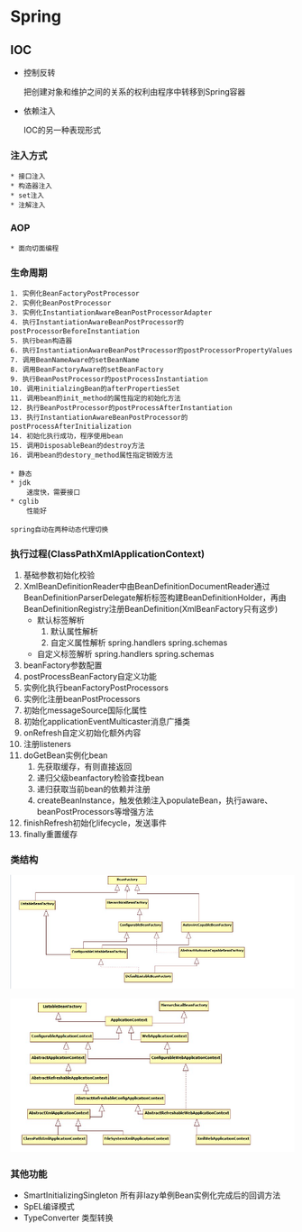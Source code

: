 # Spring

## IOC

* 控制反转

    把创建对象和维护之间的关系的权利由程序中转移到Spring容器
        
* 依赖注入
    
    IOC的另一种表现形式
    
### 注入方式

    * 接口注入
    * 构造器注入
    * set注入
    * 注解注入
   
### AOP
    * 面向切面编程
    
    
### 生命周期
    1. 实例化BeanFactoryPostProcessor
    2. 实例化BeanPostProcessor
    3. 实例化InstantiationAwareBeanPostProcessorAdapter
    4. 执行InstantiationAwareBeanPostProcessor的postProcessorBeforeInstantiation
    5. 执行bean构造器
    6. 执行InstantiationAwareBeanPostProcessor的postProcessorPropertyValues
    7. 调用BeanNameAware的setBeanName
    8. 调用BeanFactoryAware的setBeanFactory
    9. 执行BeanPostProcessor的postProcessInstantiation
    10. 调用initialzingBean的afterPropertiesSet
    11. 调用bean的init_method的属性指定的初始化方法
    12. 执行BeanPostProcessor的postProcessAfterInstantiation
    13. 执行InstantiationAwareBeanPostProcessor的postProcessAfterInitialization
    14. 初始化执行成功，程序使用bean
    15. 调用DisposableBean的destroy方法
    16. 调用bean的destory_method属性指定销毁方法

    * 静态
    * jdk
        速度快，需要接口
    * cglib
        性能好
    
    spring自动在两种动态代理切换
    
### 执行过程(ClassPathXmlApplicationContext)
1. 基础参数初始化校验
2. XmlBeanDefinitionReader中由BeanDefinitionDocumentReader通过BeanDefinitionParserDelegate解析标签构建BeanDefinitionHolder，再由BeanDefinitionRegistry注册BeanDefinition(XmlBeanFactory只有这步)
    * 默认标签解析
        1. 默认属性解析
        2. 自定义属性解析 
            spring.handlers spring.schemas
    * 自定义标签解析 
        spring.handlers spring.schemas
3. beanFactory参数配置
4. postProcessBeanFactory自定义功能
5. 实例化执行beanFactoryPostProcessors
6. 实例化注册beanPostProcessors
7. 初始化messageSource国际化属性
8. 初始化applicationEventMulticaster消息广播类
9. onRefresh自定义初始化额外内容
10. 注册listeners
11. doGetBean实例化bean
    1. 先获取缓存，有则直接返回
    2. 递归父级beanfactory检验查找bean
    3. 递归获取当前bean的依赖并注册
    4. createBeanInstance，触发依赖注入populateBean，执行aware、beanPostProcessors等增强方法
12. finishRefresh初始化lifecycle，发送事件
13. finally重置缓存

### 类结构

![](spring_beanfactory.png)


![](spring_application.png)
    
### 其他功能
* SmartInitializingSingleton 所有非lazy单例Bean实例化完成后的回调方法
* SpEL编译模式
* TypeConverter 类型转换
